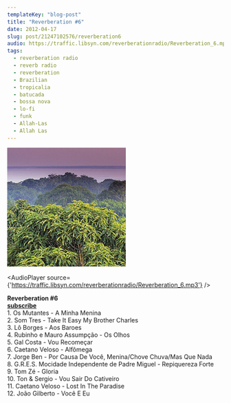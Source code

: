 ```yaml
---
templateKey: "blog-post"
title: "Reverberation #6"
date: 2012-04-17
slug: post/21247102576/reverberation6
audio: https://traffic.libsyn.com/reverberationradio/Reverberation_6.mp3
tags:
  - reverberation radio
  - reverb radio
  - reverberation
  - Brazilian
  - tropicalia
  - batucada
  - bossa nova
  - lo-fi
  - funk
  - Allah-Las
  - Allah Las
---
```


![Reverberation #6](../images/b62c14c7ffd368f04cd2b76436734873e2927887c58e088a6ebd82355742a44b.jpg)

<AudioPlayer source={'https://traffic.libsyn.com/reverberationradio/Reverberation_6.mp3'} />

<p><strong>Reverberation #6</strong><br /><strong><a href="http://itunes.apple.com/us/podcast/reverberation-radio/id520739212?ign-mpt=uo%3D4" title="subscribe" target="_blank">subscribe</a></strong><br />1. Os Mutantes - A Minha Menina<br />2. Som Tres - Take It Easy My Brother Charles<br />3. L&ocirc; Borges - Aos Baroes<br />4. Rubinho e Mauro Assump&ccedil;&atilde;o - Os Olhos<br />5. Gal Costa - Vou Recome&ccedil;ar<br />6. Caetano Veloso - Alf&ocirc;mega<br />7. Jorge Ben - Por Causa De Voc&ecirc;, Menina/Chove Chuva/Mas Que Nada<br />8. G.R.E.S. Mocidade Independente de Padre Miguel - Repiquereza Forte<br />9. Tom Z&eacute; - Gloria<br />10. Ton &amp; Sergio - Vou Sair Do Cativeiro<br />11. Caetano Veloso - Lost In The Paradise<br />12. Jo&atilde;o Gilberto - Voc&ecirc; E Eu&nbsp;</p>
